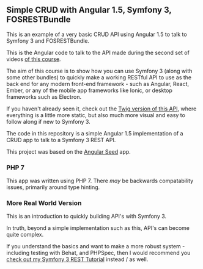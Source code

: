## Simple CRUD with Angular 1.5, Symfony 3, FOSRESTBundle

This is an example of a very basic CRUD API using Angular 1.5 to talk to Symfony 3 and FOSRESTBundle.

This is the Angular code to talk to the API made during the second set of videos [of this course][1].

The aim of this course is to show how you can use Symfony 3 (along with some other bundles) to quickly make a working
RESTful API to use as the back end for any modern front-end framework - such as Angular, React, Ember, or any of the
mobile app frameworks like Ionic, or desktop frameworks such as Electron.

If you haven't already seen it, check out the [Twig version of this API][2], where everything is a little more static,
but also much more visual and easy to follow along if new to Symfony 3.

The code in this repository is a simple Angular 1.5 implementation of a CRUD app to talk to a Symfony 3 REST API.

This project was based on the [Angular Seed][4] app.

### PHP 7

This app was written using PHP 7. There *may* be backwards compatability issues, primarily around type hinting.

### More Real World Version

This is an introduction to quickly building API's with Symfony 3.

In truth, beyond a simple implementation such as this, API's can become quite complex.

If you understand the basics and want to make a more robust system - including testing with Behat, and PHPSpec, then I
would recommend you [check out my Symfony 3 REST Tutorial][3] instead / as well.

[1]: https://www.codereviewvideos.com/course/symfony-3-with-reactjs-and-angular
[2]: https://github.com/codereviewvideos/twig.symfony-3.crud
[3]: https://www.codereviewvideos.com/course/symfony-3-rest-tutorial
[4]: https://github.com/angular/angular-seed